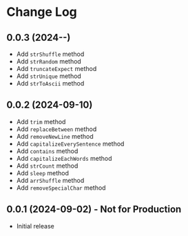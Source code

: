 # Change Log

## 0.0.3 (2024--)

- Add `strShuffle` method
- Add `strRandom` method
- Add `truncateExpect` method
- Add `strUnique` method
- Add `strToAscii` method

## 0.0.2 (2024-09-10)

- Add `trim` method
- Add `replaceBetween` method
- Add `removeNewLine` method
- Add `capitalizeEverySentence` method
- Add `contains` method
- Add `capitalizeEachWords` method
- Add `strCount` method
- Add `sleep` method
- Add `arrShuffle` method
- Add `removeSpecialChar` method

## 0.0.1 (2024-09-02) - Not for Production

- Initial release
